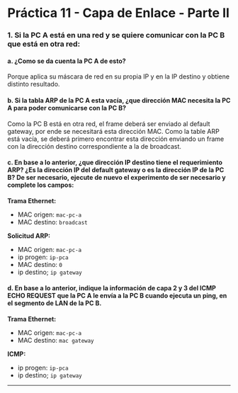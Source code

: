 # Práctica 11 - Capa de Enlace - Parte II

### 1. Si la PC A está en una red y se quiere comunicar con la PC B que está en otra red:

#### a. ¿Como se da cuenta la PC A de esto?

Porque aplica su máscara de red en su propia IP y en la IP destino y obtiene distinto resultado.

#### b. Si la tabla ARP de la PC A esta vacía, ¿que dirección MAC necesita la PC A para poder comunicarse con la PC B?

Como la PC B está en otra red, el frame deberá ser enviado al default gateway, por ende se necesitará esta dirección MAC. Como la table ARP está vacía, se deberá primero encontrar esta dirección enviando un frame con la dirección destino correspondiente a la de broadcast.

#### c. En base a lo anterior, ¿que dirección IP destino tiene el requerimiento ARP? ¿Es la dirección IP del default gateway o es la dirección IP de la PC B? De ser necesario, ejecute de nuevo el experimento de ser necesario y complete los campos:

**Trama Ethernet:**

* MAC origen: `mac-pc-a`
* MAC destino: `broadcast`

**Solicitud ARP:**

* MAC origen: `mac-pc-a`
* ip progen: `ip-pca`
* MAC destino: `0`
* ip destino; `ip gateway`

#### d. En base a lo anterior, indique la información de capa 2 y 3 del ICMP ECHO REQUEST que la PC A le envía a la PC B cuando ejecuta un ping, en el segmento de LAN de la PC B.

**Trama Ethernet:**

* MAC origen: `mac-pc-a`
* MAC destino: `mac gateway`

**ICMP:**

* ip progen: `ip-pca`
* ip destino; `ip gateway`

---

